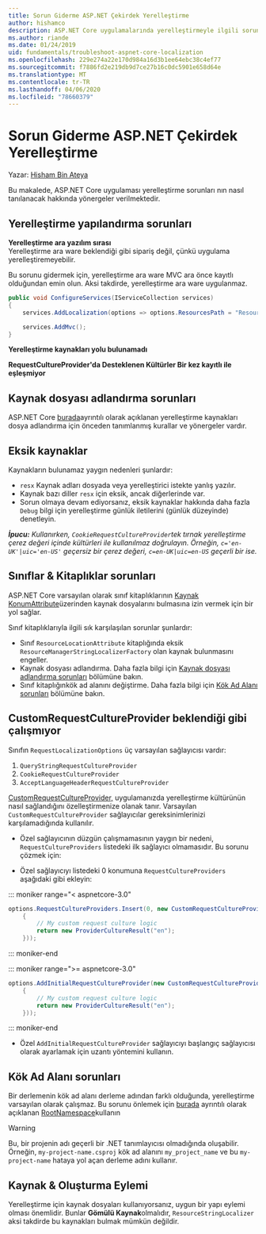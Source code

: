 ```yaml
---
title: Sorun Giderme ASP.NET Çekirdek Yerelleştirme
author: hishamco
description: ASP.NET Core uygulamalarında yerelleştirmeyle ilgili sorunları nasıl tanılayarak tanılamayı öğrenin.
ms.author: riande
ms.date: 01/24/2019
uid: fundamentals/troubleshoot-aspnet-core-localization
ms.openlocfilehash: 229e274a22e170d984a16d3b1ee64ebc38c4ef77
ms.sourcegitcommit: f7886fd2e219db9d7ce27b16c0dc5901e658d64e
ms.translationtype: MT
ms.contentlocale: tr-TR
ms.lasthandoff: 04/06/2020
ms.locfileid: "78660379"
---
```

# <a name="troubleshoot-aspnet-core-localization"></a>Sorun Giderme ASP.NET Çekirdek Yerelleştirme

Yazar: [Hisham Bin Ateya](https://github.com/hishamco)

Bu makalede, ASP.NET Core uygulaması yerelleştirme sorunları nın nasıl tanılanacak hakkında yönergeler verilmektedir.

## <a name="localization-configuration-issues"></a>Yerelleştirme yapılandırma sorunları

**Yerelleştirme ara yazılım sırası**  
Yerelleştirme ara ware beklendiği gibi sipariş değil, çünkü uygulama yerelleştiremeyebilir.

Bu sorunu gidermek için, yerelleştirme ara ware MVC ara önce kayıtlı olduğundan emin olun. Aksi takdirde, yerelleştirme ara ware uygulanmaz.

```csharp
public void ConfigureServices(IServiceCollection services)
{
    services.AddLocalization(options => options.ResourcesPath = "Resources");

    services.AddMvc();
}
```

**Yerelleştirme kaynakları yolu bulunamadı**

**RequestCultureProvider'da Desteklenen Kültürler Bir kez kayıtlı ile eşleşmiyor**  

## <a name="resource-file-naming-issues"></a>Kaynak dosyası adlandırma sorunları

ASP.NET Core [burada](xref:fundamentals/localization?view=aspnetcore-2.2#resource-file-naming)ayrıntılı olarak açıklanan yerelleştirme kaynakları dosya adlandırma için önceden tanımlanmış kurallar ve yönergeler vardır.

## <a name="missing-resources"></a>Eksik kaynaklar

Kaynakların bulunamaz yaygın nedenleri şunlardır:

- `resx` Kaynak adları dosyada veya yerelleştirici istekte yanlış yazılır.
- Kaynak bazı diller `resx` için eksik, ancak diğerlerinde var.
- Sorun olmaya devam ediyorsanız, eksik kaynaklar hakkında daha fazla `Debug` bilgi için yerelleştirme günlük iletilerini (günlük düzeyinde) denetleyin.

_**İpucu:** Kullanırken, `CookieRequestCultureProvider`tek tırnak yerelleştirme çerez değeri içinde kültürleri ile kullanılmaz doğrulayın. Örneğin, `c='en-UK'|uic='en-US'` geçersiz bir çerez değeri, `c=en-UK|uic=en-US` geçerli bir ise._

## <a name="resources--class-libraries-issues"></a>Sınıflar & Kitaplıklar sorunları

ASP.NET Core varsayılan olarak sınıf kitaplıklarının [Kaynak KonumAttribute](/dotnet/api/microsoft.extensions.localization.resourcelocationattribute?view=aspnetcore-2.1)üzerinden kaynak dosyalarını bulmasına izin vermek için bir yol sağlar.

Sınıf kitaplıklarıyla ilgili sık karşılaşılan sorunlar şunlardır:
- Sınıf `ResourceLocationAttribute` kitaplığında eksik `ResourceManagerStringLocalizerFactory` olan kaynak bulunmasını engeller.
- Kaynak dosyası adlandırma. Daha fazla bilgi için [Kaynak dosyası adlandırma sorunları](#resource-file-naming-issues) bölümüne bakın.
- Sınıf kitaplığınkök ad alanını değiştirme. Daha fazla bilgi için [Kök Ad Alanı sorunları](#root-namespace-issues) bölümüne bakın.

## <a name="customrequestcultureprovider-doesnt-work-as-expected"></a>CustomRequestCultureProvider beklendiği gibi çalışmıyor

Sınıfın `RequestLocalizationOptions` üç varsayılan sağlayıcısı vardır:

1. `QueryStringRequestCultureProvider`
2. `CookieRequestCultureProvider`
3. `AcceptLanguageHeaderRequestCultureProvider`

[CustomRequestCultureProvider,](/dotnet/api/microsoft.aspnetcore.localization.customrequestcultureprovider?view=aspnetcore-2.1) uygulamanızda yerelleştirme kültürünün nasıl sağlandığını özelleştirmenize olanak tanır. Varsayılan `CustomRequestCultureProvider` sağlayıcılar gereksinimlerinizi karşılamadığında kullanılır.

- Özel sağlayıcının düzgün çalışmamasının yaygın bir nedeni, `RequestCultureProviders` listedeki ilk sağlayıcı olmamasıdır. Bu sorunu çözmek için:

- Özel sağlayıcıyı listedeki 0 konumuna `RequestCultureProviders` aşağıdaki gibi ekleyin:

::: moniker range="< aspnetcore-3.0"
```csharp
options.RequestCultureProviders.Insert(0, new CustomRequestCultureProvider(async context =>
    {
        // My custom request culture logic
        return new ProviderCultureResult("en");
    }));
```
::: moniker-end

::: moniker range=">= aspnetcore-3.0"
```csharp
options.AddInitialRequestCultureProvider(new CustomRequestCultureProvider(async context =>
    {
        // My custom request culture logic
        return new ProviderCultureResult("en");
    }));
```
::: moniker-end

- Özel `AddInitialRequestCultureProvider` sağlayıcıyı başlangıç sağlayıcısı olarak ayarlamak için uzantı yöntemini kullanın.

## <a name="root-namespace-issues"></a>Kök Ad Alanı sorunları

Bir derlemenin kök ad alanı derleme adından farklı olduğunda, yerelleştirme varsayılan olarak çalışmaz. Bu sorunu önlemek için [burada](xref:fundamentals/localization?view=aspnetcore-2.2#resource-file-naming) ayrıntılı olarak açıklanan [RootNamespace](/dotnet/api/microsoft.extensions.localization.rootnamespaceattribute?view=aspnetcore-2.1)kullanın

> [!WARNING]
> Bu, bir projenin adı geçerli bir .NET tanımlayıcısı olmadığında oluşabilir. Örneğin, `my-project-name.csproj` kök ad alanını `my_project_name` ve bu `my-project-name` hataya yol açan derleme adını kullanır. 

## <a name="resources--build-action"></a>Kaynak & Oluşturma Eylemi

Yerelleştirme için kaynak dosyaları kullanıyorsanız, uygun bir yapı eylemi olması önemlidir. Bunlar **Gömülü Kaynak**olmalıdır, `ResourceStringLocalizer` aksi takdirde bu kaynakları bulmak mümkün değildir.
